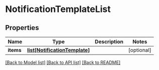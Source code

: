 # NotificationTemplateList

## Properties
Name | Type | Description | Notes
------------ | ------------- | ------------- | -------------
**items** | [**list[NotificationTemplate]**](NotificationTemplate.md) |  | [optional] 

[[Back to Model list]](../README.md#documentation-for-models) [[Back to API list]](../README.md#documentation-for-api-endpoints) [[Back to README]](../README.md)

